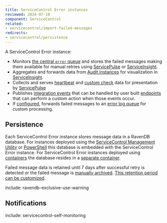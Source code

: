 ```yaml
---
title: ServiceControl Error instances
reviewed: 2024-07-19
component: ServiceControl
related:
- servicecontrol/import-failed-messages
redirects:
- servicecontrol/persistence
---
```

A ServiceControl Error instance:

* Monitors [the central `error` queue](/nservicebus/recoverability/configure-error-handling.md#error-queue-monitoring) and stores the failed messages making them available for manual retries using [ServicePulse](/servicepulse/intro-failed-messages.md) or [ServiceInsight](/serviceinsight/managing-errors-and-retries.md).
* Aggregates and forwards data from [Audit instances](/servicecontrol/audit-instances/) for visualization in [ServiceInsight](/serviceinsight/).
* Collects and serves [heartbeat](/monitoring/heartbeats/) and [custom check](/monitoring/custom-checks/) data for presentation by [ServicePulse](/servicepulse/health-check-notifications.md)
* Publishes [integration events](/servicecontrol/contracts.md) that can be handled by user built [endpoints](/nservicebus/messaging/publish-subscribe/publish-handle-event.md) that can perform a custom action when those events occur.
* If [configured](/servicecontrol/servicecontrol-instances/configuration.md#transport-servicecontrolforwarderrormessages), forwards failed messages to an [error log queue](/servicecontrol/errorlog-auditlog-behavior.md) for custom processing.

## Persistence

Each ServiceControl Error instance stores message data in a RavenDB database. For instances deployed using the [ServiceControl Management Utility](/servicecontrol/servicecontrol-instances/deployment/scmu.md) or [PowerShell](/servicecontrol/servicecontrol-instances/deployment/powershell.md) this database is embedded with the ServiceControl Error instance. For ServiceControl Error instances deployed using [containers](/servicecontrol/servicecontrol-instances/deployment/containers.md) the database resides in a [separate container](/servicecontrol/ravendb/containers.md).

Failed message data is retained until 7 days after successful retry is detected or the failed message is [manually archived](/servicepulse/intro-archived-messages.md). [This retention period can be customized](/servicecontrol/servicecontrol-instances/configuration.md#data-retention).

include: ravendb-exclusive-use-warning

## Notifications

include: servicecontrol-self-monitoring
